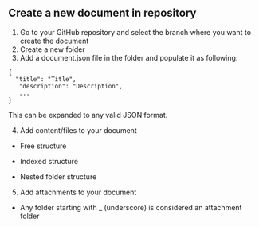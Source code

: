 ## Create a new document in repository

1. Go to your GitHub repository and select the branch where you want to create the document
2. Create a new folder
3. Add a document.json file in the folder and populate it as following: 

```
{
  "title": "Title",
   "description": "Description",
   ...
}
```

This can be expanded to any valid JSON format.

4. Add content/files to your document

  - Free structure
    
  - Indexed structure
    
  - Nested folder structure
    
    
5. Add attachments to your document
  - Any folder starting with _ (underscore) is considered an attachment folder
